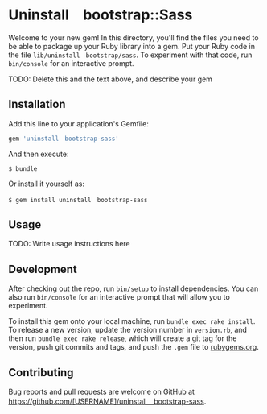# Uninstall　bootstrap::Sass

Welcome to your new gem! In this directory, you'll find the files you need to be able to package up your Ruby library into a gem. Put your Ruby code in the file `lib/uninstall　bootstrap/sass`. To experiment with that code, run `bin/console` for an interactive prompt.

TODO: Delete this and the text above, and describe your gem

## Installation

Add this line to your application's Gemfile:

```ruby
gem 'uninstall　bootstrap-sass'
```

And then execute:

    $ bundle

Or install it yourself as:

    $ gem install uninstall　bootstrap-sass

## Usage

TODO: Write usage instructions here

## Development

After checking out the repo, run `bin/setup` to install dependencies. You can also run `bin/console` for an interactive prompt that will allow you to experiment.

To install this gem onto your local machine, run `bundle exec rake install`. To release a new version, update the version number in `version.rb`, and then run `bundle exec rake release`, which will create a git tag for the version, push git commits and tags, and push the `.gem` file to [rubygems.org](https://rubygems.org).

## Contributing

Bug reports and pull requests are welcome on GitHub at https://github.com/[USERNAME]/uninstall　bootstrap-sass.
